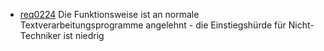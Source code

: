 * [req0224](req0224.md) Die Funktionsweise ist an normale Textverarbeitungsprogramme angelehnt - die Einstiegshürde für Nicht-Techniker ist niedrig